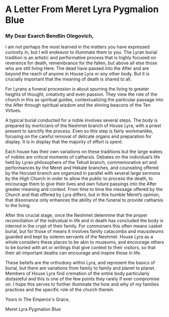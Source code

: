 # A Letter From Meret Lyra Pygmalion Blue

### My Dear Exarch Bendlin Olegovich,

I am not perhaps the most learned in the matters you have expressed curiosity in, but I will endeavor to illuminate them to you. The Lyran burial tradition is an artistic and performative process that is highly focused on reverence for death, remembrance for the fallen, but above all else those who are still living Here. The dead have passed into the After and are beyond the reach of anyone in House Lyra or any other body. But it is crucially important that the meaning of death is shared to all. 

For Lyrans a funeral procession is about spurring the living to greater heights of thought, creativity and even passion. They view the role of the church in this as spiritual guides, contextualizing the particular passage into the After through spiritual wisdom and the shining beacons of the Ten Virtues. 

A typical burial conducted for a noble involves several steps. The body is prepared by morticians of the Neshmet branch of House Lyra, with a priest present to sanctify the process. Even so this step is fairly workmanlike, focusing on the careful removal of delicate organs and preparation for display. It is in display that the majority of effort is spent.

Each house has their own variations on these traditions but the large wakes of nobles are critical moments of catharsis. Debates on the individual’s life held by Lyran philosophers of the Tehuti branch, commemorative art and performances by the Meret and Hekate branches, and counseling offered by the Horuset branch are organized in parallel with several large sermons by the High Church in order to allow the public to process the death, to encourage them to give their lives and own future passings into the After greater meaning and context. From time to time the message offered by the Church and that offered by Lyra differs, but in this humble Meret’s opinion, that dissonance only enhances the ability of the funeral to provide catharsis to the living.

After this crucial stage, once the Neshmet determine that the proper reconciliation of the individual in life and in death has concluded the body is interred in the crypt of their family. For commoners this often means casket burial, but for those of means it involves family catacombs and mausoleums guarded and kept by solemn servants of the Neshmet. House Lyra as a whole considers these places to be akin to museums, and encourage others to be buried with art or writings that give context to their visitors, so that their all-important deaths can encourage and inspire those in life.

These beliefs are the orthodoxy within Lyra, and represent the basics of burial, but there are variations from family to family and planet to planet. Members of House Lyra find cremation of the entire body particularly distasteful and this is one of the few points they rarely if ever compromise on. I hope this serves to further illuminate the how and why of my families practices and the specific role of the church therein.

Yours in The Emperox's Grace,

Meret Lyra Pygmalion Blue